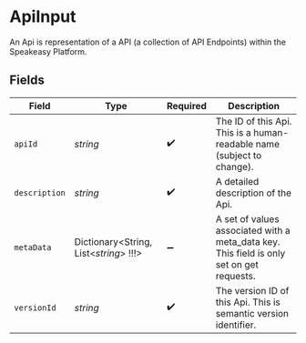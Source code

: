 # ApiInput

An Api is representation of a API (a collection of API Endpoints) within the Speakeasy Platform.


## Fields

| Field                                                                                    | Type                                                                                     | Required                                                                                 | Description                                                                              |
| ---------------------------------------------------------------------------------------- | ---------------------------------------------------------------------------------------- | ---------------------------------------------------------------------------------------- | ---------------------------------------------------------------------------------------- |
| `apiId`                                                                                  | *string*                                                                                 | :heavy_check_mark:                                                                       | The ID of this Api. This is a human-readable name (subject to change).                   |
| `description`                                                                            | *string*                                                                                 | :heavy_check_mark:                                                                       | A detailed description of the Api.                                                       |
| `metaData`                                                                               | Dictionary<String, List<*string*>   !!!>                                                 | :heavy_minus_sign:                                                                       | A set of values associated with a meta_data key. This field is only set on get requests. |
| `versionId`                                                                              | *string*                                                                                 | :heavy_check_mark:                                                                       | The version ID of this Api. This is semantic version identifier.                         |